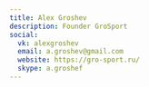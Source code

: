 ```yaml
---
title: Alex Groshev
description: Founder GroSport
social:
  vk: alexgroshev
  email: a.groshev@gmail.com
  website: https://gro-sport.ru/
  skype: a.groshef
---
```

